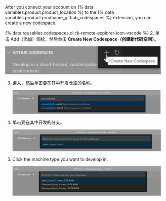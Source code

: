 After you connect your account on {% data variables.product.product_location %} to the {% data variables.product.prodname_github_codespaces %} extension, you can create a new codespace.

{% data reusables.codespaces.click-remote-explorer-icon-vscode %}
2. 单击 Add（添加）图标，然后单击 **Create New Codespace（创建新代码空间）**。

   ![{% data variables.product.prodname_codespaces %} 中的 Create new Codespace（创建新代码空间）选项](/assets/images/help/codespaces/create-codespace-vscode.png)

3. 键入，然后单击要在其中开发仓库的名称。

   ![搜索仓库以创建新的 {% data variables.product.prodname_codespaces %}](/assets/images/help/codespaces/choose-repository-vscode.png)

4. 单击要在其中开发的分支。

   ![搜索分支以创建新的 {% data variables.product.prodname_codespaces %}](/assets/images/help/codespaces/choose-branch-vscode.png)

5. Click the machine type you want to develop in.

   ![新 {% data variables.product.prodname_codespaces %} 的实例类型](/assets/images/help/codespaces/choose-sku-vscode.png)